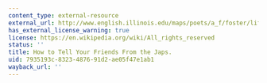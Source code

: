 ```yaml
---
content_type: external-resource
external_url: http://www.english.illinois.edu/maps/poets/a_f/foster/lifemag.htm
has_external_license_warning: true
license: https://en.wikipedia.org/wiki/All_rights_reserved
status: ''
title: How to Tell Your Friends From the Japs.
uid: 7935193c-8323-4876-91d2-ae05f47e1ab1
wayback_url: ''
---
```

